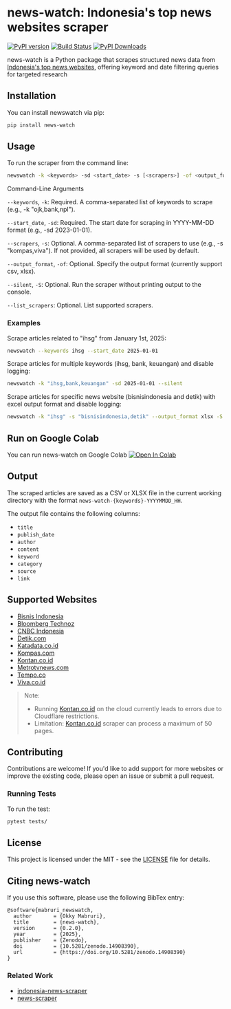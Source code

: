 # news-watch: Indonesia's top news websites scraper

[![PyPI version](https://badge.fury.io/py/news-watch.svg)](https://badge.fury.io/py/news-watch)
[![Build Status](https://github.com/okkymabruri/news-watch/actions/workflows/test.yml/badge.svg)](https://github.com/okkymabruri/news-watch/actions)
[![PyPI Downloads](https://static.pepy.tech/badge/news-watch)](https://pepy.tech/projects/news-watch)


news-watch is a Python package that scrapes structured news data from [Indonesia's top news websites](#supported-websites), offering keyword and date filtering queries for targeted research

## Installation

You can install newswatch via pip:

```bash
pip install news-watch
```

## Usage

To run the scraper from the command line:

```bash
newswatch -k <keywords> -sd <start_date> -s [<scrapers>] -of <output_format> --silent
```
Command-Line Arguments

`--keywords`, `-k`: Required. A comma-separated list of keywords to scrape (e.g., -k "ojk,bank,npl").

`--start_date`, `-sd`: Required. The start date for scraping in YYYY-MM-DD format (e.g., -sd 2023-01-01).

`--scrapers`, `-s`: Optional. A comma-separated list of scrapers to use (e.g., -s "kompas,viva"). If not provided, all scrapers will be used by default.

`--output_format`, `-of`: Optional. Specify the output format (currently support csv, xlsx).

`--silent`, `-S`: Optional. Run the scraper without printing output to the console.

`--list_scrapers`: Optional. List supported scrapers.


### Examples

Scrape articles related to "ihsg" from January 1st, 2025:

```bash
newswatch --keywords ihsg --start_date 2025-01-01
```

Scrape articles for multiple keywords (ihsg, bank, keuangan) and disable logging:

```bash
newswatch -k "ihsg,bank,keuangan" -sd 2025-01-01 --silent
```

Scrape articles for specific news website (bisnisindonesia and detik) with excel output format and disable logging:

```bash
newswatch -k "ihsg" -s "bisnisindonesia,detik" --output_format xlsx -S
```

## Run on Google Colab

You can run news-watch on Google Colab [![Open In Colab](https://colab.research.google.com/assets/colab-badge.svg)](https://colab.research.google.com/github/okkymabruri/news-watch/blob/main/notebook/run-newswatch-on-colab.ipynb)

## Output

The scraped articles are saved as a CSV or XLSX file in the current working directory with the format `news-watch-{keywords}-YYYYMMDD_HH`.

The output file contains the following columns:

- `title`
- `publish_date`
- `author`
- `content`
- `keyword`
- `category`
- `source`
- `link`

## Supported Websites

- [Bisnis Indonesia](https://bisnisindonesia.id/)
- [Bloomberg Technoz](https://www.bloombergtechnoz.com/)
- [CNBC Indonesia](https://www.cnbcindonesia.com/)
- [Detik.com](https://www.detik.com/)
- [Katadata.co.id](https://katadata.co.id/)
- [Kompas.com](https://www.kompas.com/)
- [Kontan.co.id](https://www.kontan.co.id/)
- [Metrotvnews.com](https://metrotvnews.com/)
- [Tempo.co](https://www.tempo.co/)
- [Viva.co.id](https://www.viva.co.id/)


> Note: 
> - Running [Kontan.co.id](https://www.kontan.co.id/) on the cloud currently leads to errors due to Cloudflare restrictions.
> - Limitation: [Kontan.co.id](https://www.kontan.co.id/) scraper can process a maximum of 50 pages.

## Contributing

Contributions are welcome! If you'd like to add support for more websites or improve the existing code, please open an issue or submit a pull request.

### Running Tests

To run the test:

```bash
pytest tests/
```

## License

This project is licensed under the MIT - see the [LICENSE](LICENSE) file for details.

## Citing news-watch

If you use this software, please use the following BibTex entry:

```
@software{mabruri_newswatch,
  author       = {Okky Mabruri},
  title        = {news-watch},
  version      = {0.2.0},
  year         = {2025},
  publisher    = {Zenodo},
  doi          = {10.5281/zenodo.14908390},
  url          = {https://doi.org/10.5281/zenodo.14908390}
}
```

### Related Work
* [indonesia-news-scraper](https://github.com/theyudhiztira/indonesia-news-scraper)
* [news-scraper](https://github.com/binsarjr/news-scraper)